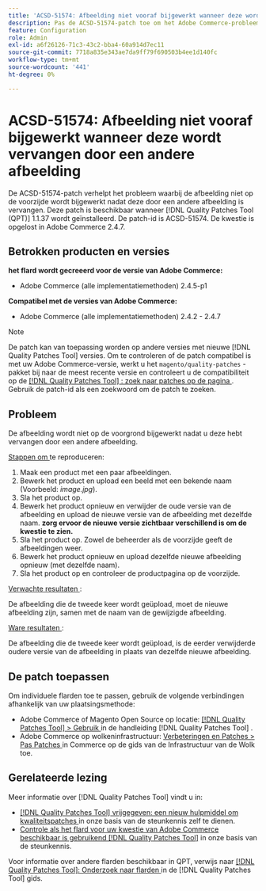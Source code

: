 ```yaml
---
title: 'ACSD-51574: Afbeelding niet vooraf bijgewerkt wanneer deze wordt vervangen door een andere afbeelding'
description: Pas de ACSD-51574-patch toe om het Adobe Commerce-probleem op te lossen waarbij de afbeelding niet op de voorzijde wordt bijgewerkt nadat deze door een andere afbeelding is vervangen.
feature: Configuration
role: Admin
exl-id: a6f26126-71c3-43c2-bba4-60a914d7ec11
source-git-commit: 7718a835e343ae7da9ff79f690503b4ee1d140fc
workflow-type: tm+mt
source-wordcount: '441'
ht-degree: 0%

---
```


# ACSD-51574: Afbeelding niet vooraf bijgewerkt wanneer deze wordt vervangen door een andere afbeelding

De ACSD-51574-patch verhelpt het probleem waarbij de afbeelding niet op de voorzijde wordt bijgewerkt nadat deze door een andere afbeelding is vervangen. Deze patch is beschikbaar wanneer [!DNL Quality Patches Tool (QPT)] 1.1.37 wordt geïnstalleerd. De patch-id is ACSD-51574. De kwestie is opgelost in Adobe Commerce 2.4.7.

## Betrokken producten en versies

**het flard wordt gecreeerd voor de versie van Adobe Commerce:**

* Adobe Commerce (alle implementatiemethoden) 2.4.5-p1

**Compatibel met de versies van Adobe Commerce:**

* Adobe Commerce (alle implementatiemethoden) 2.4.2 - 2.4.7

>[!NOTE]
>
>De patch kan van toepassing worden op andere versies met nieuwe [!DNL Quality Patches Tool] versies. Om te controleren of de patch compatibel is met uw Adobe Commerce-versie, werkt u het `magento/quality-patches` -pakket bij naar de meest recente versie en controleert u de compatibiliteit op de [[!DNL Quality Patches Tool] : zoek naar patches op de pagina ](https://experienceleague.adobe.com/tools/commerce-quality-patches/index.html) . Gebruik de patch-id als een zoekwoord om de patch te zoeken.

## Probleem

De afbeelding wordt niet op de voorgrond bijgewerkt nadat u deze hebt vervangen door een andere afbeelding.

<u> Stappen om </u> te reproduceren:

1. Maak een product met een paar afbeeldingen.
1. Bewerk het product en upload een beeld met een bekende naam (Voorbeeld: *image.jpg*).
1. Sla het product op.
1. Bewerk het product opnieuw en verwijder de oude versie van de afbeelding en upload de nieuwe versie van de afbeelding met dezelfde naam. **zorg ervoor de nieuwe versie zichtbaar verschillend is om de kwestie te zien.**
1. Sla het product op. Zowel de beheerder als de voorzijde geeft de afbeeldingen weer.
1. Bewerk het product opnieuw en upload dezelfde nieuwe afbeelding opnieuw (met dezelfde naam).
1. Sla het product op en controleer de productpagina op de voorzijde.

<u> Verwachte resultaten </u>:

De afbeelding die de tweede keer wordt geüpload, moet de nieuwe afbeelding zijn, samen met de naam van de gewijzigde afbeelding.

<u> Ware resultaten </u>:

De afbeelding die de tweede keer wordt geüpload, is de eerder verwijderde oudere versie van de afbeelding in plaats van dezelfde nieuwe afbeelding.

## De patch toepassen

Om individuele flarden toe te passen, gebruik de volgende verbindingen afhankelijk van uw plaatsingsmethode:

* Adobe Commerce of Magento Open Source op locatie: [[!DNL Quality Patches Tool]  > Gebruik ](https://experienceleague.adobe.com/docs/commerce-operations/tools/quality-patches-tool/usage.html) in de handleiding [!DNL Quality Patches Tool] .
* Adobe Commerce op wolkeninfrastructuur: [ Verbeteringen en Patches > Pas Patches ](https://experienceleague.adobe.com/docs/commerce-cloud-service/user-guide/develop/upgrade/apply-patches.html) in Commerce op de gids van de Infrastructuur van de Wolk toe.

## Gerelateerde lezing

Meer informatie over [!DNL Quality Patches Tool] vindt u in:

* [[!DNL Quality Patches Tool]  vrijgegeven: een nieuw hulpmiddel om kwaliteitspatches ](/help/announcements/adobe-commerce-announcements/magento-quality-patches-released-new-tool-to-self-serve-quality-patches.md) in onze basis van de steunkennis zelf te dienen.
* [ Controle als het flard voor uw kwestie van Adobe Commerce beschikbaar is gebruikend  [!DNL Quality Patches Tool]](/help/support-tools/patches-available-in-qpt-tool/check-patch-for-magento-issue-with-magento-quality-patches.md) in onze basis van de steunkennis.

Voor informatie over andere flarden beschikbaar in QPT, verwijs naar [[!DNL Quality Patches Tool]: Onderzoek naar flarden ](https://experienceleague.adobe.com/tools/commerce-quality-patches/index.html) in de [!DNL Quality Patches Tool] gids.
